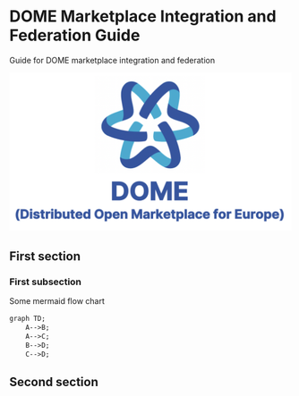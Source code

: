 # DOME Marketplace Integration and Federation Guide

Guide for DOME marketplace integration and federation

![DOME Logo](img/DOME_logo_doc.png)


## First section


### First subsection

Some mermaid flow chart

```mermaid
graph TD;
    A-->B;
    A-->C;
    B-->D;
    C-->D;
```



## Second section



